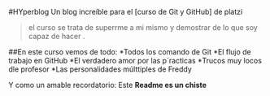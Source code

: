 #HYperblog
Un blog increíble para el [curso de Git y GitHub] de platzi
>el curso se trata de superrme a mi mismo y demostrar de lo que soy capaz de hacer .

##En este curso vemos de todo:
*Todos los comando de Git
*El flujo de trabajo en GitHub
*El verdadero amor por las p´racticas
*Trucos muy locos dle profesor
*Las personalidades múlttiples de Freddy

Y como un amable recordatorio: Este **Readme es un chiste**